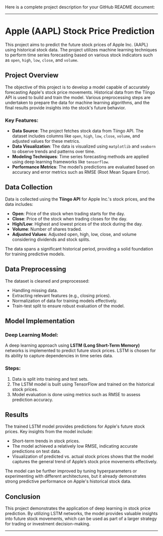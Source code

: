 Here is a complete project description for your GitHub README document:

---

# Apple (AAPL) Stock Price Prediction

This project aims to predict the future stock prices of Apple Inc. (AAPL) using historical stock data. The project utilizes machine learning techniques to perform time series forecasting based on various stock indicators such as `open`, `high`, `low`, `close`, and `volume`.

## Project Overview

The objective of this project is to develop a model capable of accurately forecasting Apple's stock price movements. Historical data from the Tiingo API is used to build and train the model. Various preprocessing steps are undertaken to prepare the data for machine learning algorithms, and the final results provide insights into the stock's future behavior.

### Key Features:
- **Data Source**: The project fetches stock data from Tiingo API. The dataset includes columns like `open`, `high`, `low`, `close`, `volume`, and adjusted values for these metrics.
- **Data Visualization**: The data is visualized using `matplotlib` and `seaborn` to observe trends and patterns over time.
- **Modeling Techniques**: Time series forecasting methods are applied using deep learning frameworks like `tensorflow`.
- **Performance Metrics**: The model’s predictions are evaluated based on accuracy and error metrics such as RMSE (Root Mean Square Error).

## Data Collection

Data is collected using the **Tiingo API** for Apple Inc.'s stock prices, and the data includes:
- **Open**: Price of the stock when trading starts for the day.
- **Close**: Price of the stock when trading closes for the day.
- **High/Low**: Highest and lowest prices of the stock during the day.
- **Volume**: Number of shares traded.
- **Adjusted Values**: Adjusted open, high, low, close, and volume considering dividends and stock splits.

The data spans a significant historical period, providing a solid foundation for training predictive models.

## Data Preprocessing

The dataset is cleaned and preprocessed:
- Handling missing data.
- Extracting relevant features (e.g., closing prices).
- Normalization of data for training models effectively.
- Train-test split to ensure robust evaluation of the model.

## Model Implementation

### Deep Learning Model:
A deep learning approach using **LSTM (Long Short-Term Memory)** networks is implemented to predict future stock prices. LSTM is chosen for its ability to capture dependencies in time series data.

### Steps:
1. Data is split into training and test sets.
2. The LSTM model is built using TensorFlow and trained on the historical stock prices.
3. Model evaluation is done using metrics such as RMSE to assess prediction accuracy.

## Results

The trained LSTM model provides predictions for Apple's future stock prices. Key insights from the model include:
- Short-term trends in stock prices.
- The model achieved a relatively low RMSE, indicating accurate predictions on test data.
- Visualization of predicted vs. actual stock prices shows that the model captures the general trend of Apple’s stock price movements effectively.

The model can be further improved by tuning hyperparameters or experimenting with different architectures, but it already demonstrates strong predictive performance on Apple's historical stock data.

## Conclusion

This project demonstrates the application of deep learning in stock price prediction. By utilizing LSTM networks, the model provides valuable insights into future stock movements, which can be used as part of a larger strategy for trading or investment decision-making.

---
